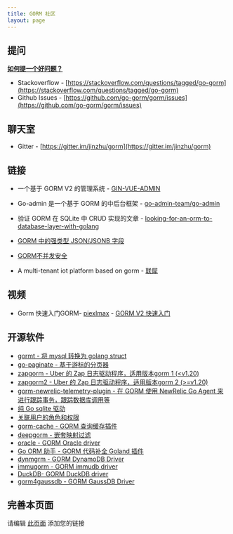 ```yaml
---
title: GORM 社区
layout: page
---
```


## 提问

**[如何提一个好问题？](https://stackoverflow.com/help/how-to-ask)**

* Stackoverflow - [https://stackoverflow.com/questions/tagged/go-gorm](https://stackoverflow.com/questions/tagged/go-gorm)
* Github Issues - [https://github.com/go-gorm/gorm/issues](https://github.com/go-gorm/gorm/issues)

## 聊天室

* Gitter - [https://gitter.im/jinzhu/gorm](https://gitter.im/jinzhu/gorm)

## 链接

* 一个基于 GORM V2 的管理系统 - [GIN-VUE-ADMIN](https://github.com/flipped-aurora/gin-vue-admin)

* Go-admin 是一个基于 GORM 的中后台框架  - [go-admin-team/go-admin](https://github.com/go-admin-team/go-admin)

* 验证 GORM 在 SQLite 中 CRUD 实现的文章 - [looking-for-an-orm-to-database-layer-with-golang](https://medium.com/@rafaelholanda90/continuing-looking-for-an-orm-to-database-layer-with-golang-7fee0316a989)

* [GORM 中的强类型 JSON/JSONB 字段](https://www.terminateandstayresident.com/2022-07-13/orm-json)

* [GORM不并发安全](https://zhuanlan.zhihu.com/p/556065676)

* A multi-tenant iot platform based on gorm - [联犀](https://github.com/unitedrhino/things)

## 视频

* Gorm 快速入门GORM- [piexlmax](https://github.com/piexlmax) - [GORM V2 快速入门](https://www.bilibili.com/video/BV1E64y1472a#reply5032293079)

## 开源软件

* [gormt - 将 mysql 转换为 golang struct](https://github.com/xxjwxc/gormt)
* [go-paginate - 基于游标的分页器](https://github.com/raphaelvigee/go-paginate)
* [zapgorm - Uber 的 Zap 日志驱动程序，适用版本gorm 1 (<v1.20)](https://github.com/moul/zapgorm)
* [zapgorm2 - Uber 的 Zap 日志驱动程序，适用版本gorm 2 (>=v1.20)](https://github.com/moul/zapgorm2)
* [gorm-newrelic-telemetry-plugin - 在 GORM 使用 NewRelic Go Agent 来进行跟踪事务，跟踪数据库调用等](https://github.com/rafaelhl/gorm-newrelic-telemetry-plugin)
* [纯 Go sqlite 驱动](https://github.com/glebarez/sqlite)
* [关联用户的角色和权限](https://github.com/Permify/permify-gorm)
* [gorm-cache - GORM 查询缓存插件](https://github.com/liyuan1125/gorm-cache)
* [deepgorm - 嵌套映射过滤](https://github.com/survivorbat/gorm-deep-filtering)
* [oracle - GORM Oracle driver](https://github.com/CengSin/oracle)
* [Go ORM 助手 - GORM 代码补全 Goland 插件](https://github.com/maiqingqiang/go-orm-helper)
* [dynmgrm - GORM DynamoDB Driver](https://github.com/miyamo2/dynmgrm)
* [immugorm - GORM immudb driver](https://github.com/codenotary/immugorm)
* [DuckDB- GORM DuckDB driver](https://github.com/alifiroozi80/duckdb)
* [gorm4gaussdb - GORM GaussDB Driver](https://github.com/okyer/gorm4gaussdb)

## <span id="contribute">完善本页面</span>

请编辑 [此页面](https://github.com/go-gorm/gorm.io/edit/master/pages/community.md) 添加您的链接
